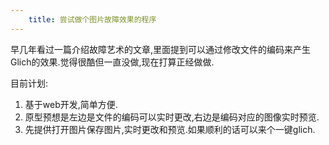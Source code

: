 ```yaml
---
    title: 尝试做个图片故障效果的程序
---
```


早几年看过一篇介绍故障艺术的文章,里面提到可以通过修改文件的编码来产生Glich的效果.觉得很酷但一直没做,现在打算正经做做.

目前计划:
1. 基于web开发,简单方便.
2. 原型预想是左边是文件的编码可以实时更改,右边是编码对应的图像实时预览.
3. 先提供打开图片保存图片,实时更改和预览.如果顺利的话可以来个一键glich.